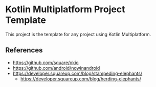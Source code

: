 # Kotlin Multiplatform Project Template

This project is the template for any project using Kotlin Multiplatform.

## References

- https://github.com/square/okio
- https://github.com/android/nowinandroid
- https://developer.squareup.com/blog/stampeding-elephants/
    - https://developer.squareup.com/blog/herding-elephants/
